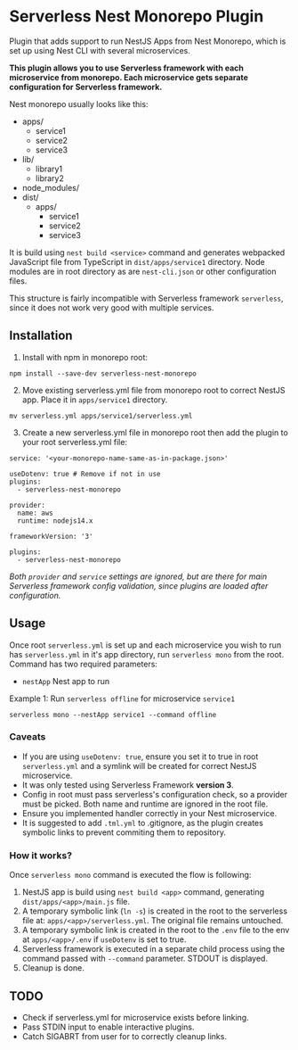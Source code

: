 # Serverless Nest Monorepo Plugin

Plugin that adds support to run NestJS Apps from Nest Monorepo, which is set up using Nest CLI with several microservices.

**This plugin allows you to use Serverless framework with each microservice from monorepo. Each microservice gets separate configuration for Serverless framework.**

Nest monorepo usually looks like this:

- apps/
  - service1
  - service2
  - service3
- lib/
  - library1
  - library2
- node_modules/
- dist/
  - apps/
    - service1
    - service2
    - service3

It is build using `nest build <service>` command and generates webpacked JavaScript file from TypeScript in `dist/apps/service1` directory. Node modules are in root directory as are `nest-cli.json` or other configuration files.

This structure is fairly incompatible with Serverless framework `serverless`, since it does not work very good with multiple services.



## Installation

1. Install with npm in monorepo root:

`npm install --save-dev serverless-nest-monorepo`

2. Move existing serverless.yml file from monorepo root to correct NestJS app. Place it in `apps/service1` directory.

`mv serverless.yml apps/service1/serverless.yml`

3. Create a new serverless.yml file in monorepo root then add the plugin to your root serverless.yml file:

```
service: '<your-monorepo-name-same-as-in-package.json>'

useDotenv: true # Remove if not in use
plugins:
  - serverless-nest-monorepo

provider:
  name: aws
  runtime: nodejs14.x

frameworkVersion: '3'

plugins:
  - serverless-nest-monorepo
```
*Both `provider` and `service` settings are ignored, but are there for main Serverless framework config validation, since plugins are loaded after configuration.*

## Usage

Once root `serverless.yml` is set up and each microservice you wish to run has `serverless.yml` in it's app directory, run `serverless mono` from the root. Command has two required parameters:

- `nestApp` Nest app to run

Example 1: Run `serverless offline` for microservice `service1`
```
serverless mono --nestApp service1 --command offline
```



### Caveats

- If you are using `useDotenv: true`, ensure you set it to true in root `serverless.yml` and a symlink will be created for correct NestJS microservice.
- It was only tested using Serverless Framework **version 3**.
- Config in root must pass serverless's configuration check, so a provider must be picked. Both name and runtime are ignored in the root file.
- Ensure you implemented handler correctly in your Nest microservice.
- It is suggested to add `.tml.yml` to .gitignore, as the plugin creates symbolic links to prevent commiting them to repository.

### How it works?

Once `serverless mono` command is executed the flow is following:
1. NestJS app is build using `nest build <app>` command, generating `dist/apps/<app>/main.js` file.
2. A temporary symbolic link (`ln -s`) is created in the root to the serverless file at: `apps/<app>/serverless.yml`. The original file remains untouched.
3. A temporary symbolic link is created in the root to the `.env` file to the env at `apps/<app>/.env` if `useDotenv` is set to true.
4. Serverless framework is executed in a separate child process using the command passed with `--command` parameter. STDOUT is displayed.
5. Cleanup is done.

## TODO

- Check if serverless.yml for microservice exists before linking.
- Pass STDIN input to enable interactive plugins.
- Catch SIGABRT from user for to correctly cleanup links.
